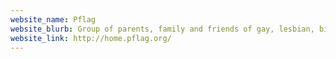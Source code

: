```yaml
---
website_name: Pflag
website_blurb: Group of parents, family and friends of gay, lesbian, bisexual, intersexual and transgender people.
website_link: http://home.pflag.org/
---
```

